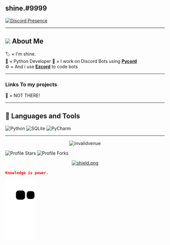 ## shine.#9999
[![Discord Presence](https://lanyard.cnrad.dev/api/1073669164939624498?idleMessage=Python%20Applikations%20Entwickler)](https://discord.gg/illustration) 


***
## <img src="https://raw.githubusercontent.com/MartinHeinz/MartinHeinz/master/wave.gif" width="25px"> About Me

🏷️ × I'm shine.  
🐍 × Python Developer
🔨 × I work on Discord Bots using **[Pycord](https://github.com/Pycord-Development/pycord)**  
⚙️ × And i use **[Ezcord](https://github.com/tibue99/ezcord)** to code bots


***
### Links To my projects
📂 × NOT THERE!
***



## 📝 Languages and Tools
![Python](https://img.shields.io/badge/python-6330F6?style=for-the-badge&logo=python&logoColor=white)
![SQLite](https://img.shields.io/badge/sqlite-6330F6?style=for-the-badge&logo=sqlite&logoColor=white)
![PyCharm](https://img.shields.io/badge/pycharm-143?style=for-the-badge&logo=pycharm&logoColor=white&color=6330F6&labelColor=6330F6)


***
<p align="center">
  <img align="center" src="https://komarev.com/ghpvc/?username=invalidvenue&label=Profile%20views&color=6330F6&style=flat" alt="invalidvenue"/>
</p>
<img src="https://img.shields.io/badge/dynamic/json?&label=Total%20Stars&color=bb2527&style=flat&style=for-the-badge&query=%24.stars&url=https://api.github-star-counter.workers.dev/user/InvalidVenue" alt="Profile Stars"></a>
<img src="https://img.shields.io/badge/dynamic/json?&label=Total%20Forks&color=bb2527&style=flat&style=for-the-badge&query=%24.forks&url=https://api.github-star-counter.workers.dev/user/InvalidVenue" alt="Profile Forks"></a>
<p align="center"><a href="https://discord.gg/8BYAQfWVVn" target="_blank"><img src="https://discordapp.com/api/guilds/1079152298581819513/widget.png?style=shield" alt="shield.png"></a></p></p>

```json
Knowledge is power.
```

<a href="https://discord.gg/8BYAQfWVVn" target="_blank"><img src="https://github.com/AstraaDev/AstraaDev/blob/output/github-contribution-grid-snake.svg" alt="snake"></a>
